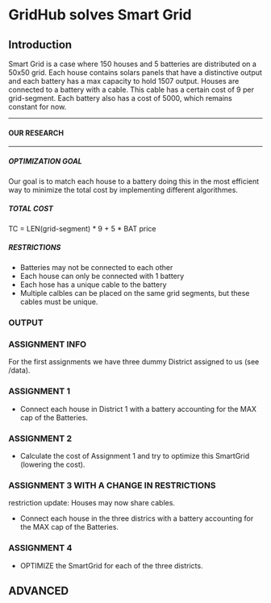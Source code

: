 # GridHub solves Smart Grid
## Introduction
Smart Grid is a case where 150 houses and 5 batteries are distributed on a 50x50 grid. Each house contains solars panels that have a distinctive output and each battery has a max capacity to hold 1507 output. Houses are connected to a battery with a cable. This cable has a certain cost of 9 per grid-segment. Each battery also has a cost of 5000, which remains constant for now.












--------------------------------------------------------------------------------------------------------------------------------
#### OUR RESEARCH
--------------------------------------------------------------------------------------------------------------------------------

##### OPTIMIZATION GOAL
Our goal is to match each house to a battery doing this in the most efficient way to minimize the total cost by implementing different algorithmes.

##### TOTAL COST
TC = LEN(grid-segment) * 9 + 5 * BAT price

##### RESTRICTIONS
- Batteries may not be connected to each other 
- Each house can only be connected with 1 battery 
- Each hose has a unique cable to the battery 
- Multiple calbles can be placed on the same grid segments, but these cables must be unique.

### OUTPUT



### ASSIGNMENT INFO
For the first assignments we have three dummy District assigned to us (see /data).

### ASSIGNMENT 1
- Connect each house in District 1 with a battery accounting for the MAX cap of the Batteries.

### ASSIGNMENT 2
- Calculate the cost of Assignment 1 and try to optimize this SmartGrid (lowering the cost).

### ASSIGNMENT 3 WITH A CHANGE IN RESTRICTIONS
restriction update: Houses may now share cables.
- Connect each house in the three districs with a battery accounting for the MAX cap of the Batteries.

### ASSIGNMENT 4
- OPTIMIZE the SmartGrid for each of the three districts. 


## ADVANCED
